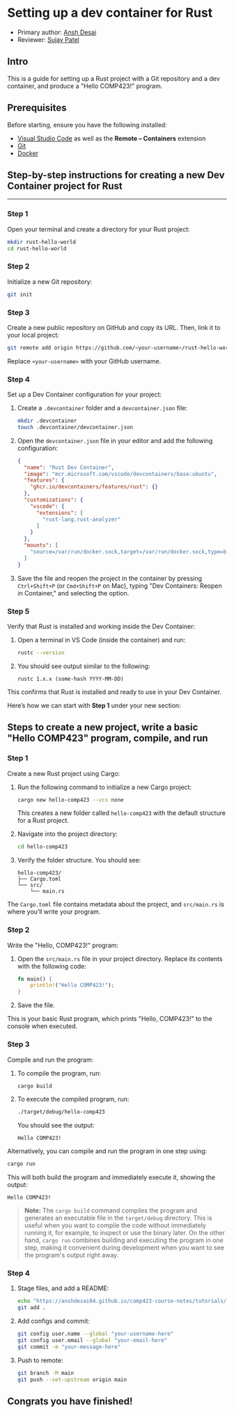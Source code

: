 # Setting up a dev container for Rust

* Primary author: [Ansh Desai](https://github.com/anshdesai04)
* Reviewer: [Sujay Patel](https://github.com/SUJP123)

## **Intro**
This is a guide for setting up a Rust project with a Git repository and a dev container, and produce a "Hello COMP423!" program.

## **Prerequisites**
Before starting, ensure you have the following installed:

- [Visual Studio Code](https://code.visualstudio.com/) as well as the **Remote – Containers** extension
- [Git](https://git-scm.com/)
- [Docker](https://www.docker.com/)

## **Step-by-step instructions for creating a new Dev Container project for Rust**

---

### **Step 1**
Open your terminal and create a directory for your Rust project:
```bash
mkdir rust-hello-world
cd rust-hello-world
```
### **Step 2**
Initialize a new Git repository:
```bash
git init
```
### **Step 3**
Create a new public repository on GitHub and copy its URL. Then, link it to your local project:
```bash
git remote add origin https://github.com/<your-username>/rust-hello-world.git
```

Replace `<your-username>` with your GitHub username.

### **Step 4**
Set up a Dev Container configuration for your project:

1. Create a `.devcontainer` folder and a `devcontainer.json` file:
   ```bash
   mkdir .devcontainer
   touch .devcontainer/devcontainer.json
   ```

2. Open the `devcontainer.json` file in your editor and add the following configuration:
   ```json
   {
     "name": "Rust Dev Container",
     "image": "mcr.microsoft.com/vscode/devcontainers/base:ubuntu",
     "features": {
       "ghcr.io/devcontainers/features/rust": {}
     },
     "customizations": {
       "vscode": {
         "extensions": [
           "rust-lang.rust-analyzer"
         ]
       }
     },
     "mounts": [
       "source=/var/run/docker.sock,target=/var/run/docker.sock,type=bind"
     ]
   }
   ```

3. Save the file and reopen the project in the container by pressing `Ctrl+Shift+P` (or `Cmd+Shift+P` on Mac), typing "Dev Containers: Reopen in Container," and selecting the option.

### **Step 5**
Verify that Rust is installed and working inside the Dev Container:

1. Open a terminal in VS Code (inside the container) and run:
   ```bash
   rustc --version
   ```

2. You should see output similar to the following:
   ```
   rustc 1.x.x (some-hash YYYY-MM-DD)
   ```

This confirms that Rust is installed and ready to use in your Dev Container.

Here’s how we can start with **Step 1** under your new section:

## **Steps to create a new project, write a basic "Hello COMP423" program, compile, and run**

### **Step 1**
Create a new Rust project using Cargo:

1. Run the following command to initialize a new Cargo project:
   ```bash
   cargo new hello-comp423 --vcs none
   ```

   This creates a new folder called `hello-comp423` with the default structure for a Rust project.

2. Navigate into the project directory:
   ```bash
   cd hello-comp423
   ```

3. Verify the folder structure. You should see:
   ```
   hello-comp423/
   ├── Cargo.toml
   └── src/
       └── main.rs
   ```

The `Cargo.toml` file contains metadata about the project, and `src/main.rs` is where you’ll write your program.

### **Step 2**
Write the "Hello, COMP423!" program:

1. Open the `src/main.rs` file in your project directory. Replace its contents with the following code:
   ```rust
   fn main() {
       println!("Hello COMP423!");
   }
   ```

2. Save the file.

This is your basic Rust program, which prints "Hello, COMP423!" to the console when executed.

### **Step 3**
Compile and run the program:

1. To compile the program, run:
   ```bash
   cargo build
   ```

2. To execute the compiled program, run:
   ```bash
   ./target/debug/hello-comp423
   ```

   You should see the output:
   ```text
   Hello COMP423!
   ```

Alternatively, you can compile and run the program in one step using:
   ```bash
   cargo run
   ```

   This will both build the program and immediately execute it, showing the output:
   ```text
   Hello COMP423!
   ```
   > **Note:** The `cargo build` command compiles the program and generates an executable file in the `target/debug` directory. This is useful when you want to compile the code without immediately running it, for example, to inspect or use the binary later. On the other hand, `cargo run` combines building and executing the program in one step, making it convenient during development when you want to see the program's output right away.


### **Step 4**

1. Stage files, and add a README:
   ```bash
   echo "https://anshdesai04.github.io/comp423-course-notes/tutorials/rust-setup/" > README.md
   git add .
   ```

2. Add configs and commit:
   ```bash
   git config user.name --global "your-username-here"
   git config user.email --global "your-email-here"
   git commit -m "your-message-here"
   ```

3. Push to remote:
   ```bash
   git branch -M main
   git push --set-upstream origin main
   ```

## **Congrats you have finished!**